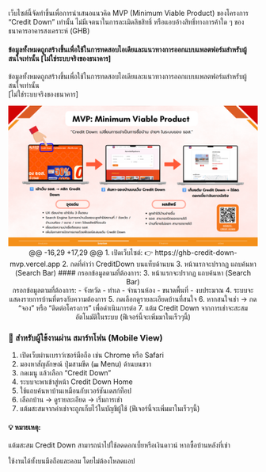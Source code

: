 เว็บไซต์นี้จัดทำขึ้นเพื่อการนำเสนอแนวคิด MVP (Minimum Viable Product) ของโครงการ “Credit Down” เท่านั้น
ไม่มีเจตนาในการละเมิดลิขสิทธิ์ หรือแอบอ้างสิทธิ์ทางการค้าใด ๆ ของธนาคารอาคารสงเคราะห์ (GHB)

#### ข้อมูลทั้งหมดถูกสร้างขึ้นเพื่อใช้ในการทดสอบไอเดียและแนวทางการออกแบบแพลตฟอร์มสำหรับผู้สนใจเท่านั้น [ไม่ใช่ระบบจริงของธนาคาร]
ข้อมูลทั้งหมดถูกสร้างขึ้นเพื่อใช้ในการทดสอบไอเดียและแนวทางการออกแบบแพลตฟอร์มสำหรับผู้สนใจเท่านั้น <br>
[ไม่ใช่ระบบจริงของธนาคาร]

<p align="center">
<img src="image/readme_pic.png" alt="header">
@@ -16,29 +17,29 @@
1. เปิดเว็บไซต์:
👉 https://ghb-credit-down-mvp.vercel.app
2. กดที่คำว่า CreditDown บนแท็บด้านบน
3. หน้าแรกจะปรากฏ แถบค้นหา (Search Bar) 
#### กรอกข้อมูลตามที่ต้องการ:
3. หน้าแรกจะปรากฏ แถบค้นหา (Search Bar) <br>
กรอกข้อมูลตามที่ต้องการ:
- จังหวัด
- ทำเล
- จำนวนห้อง
- ขนาดพื้นที่
- งบประมาณ
4. ระบบจะแสดงรายการบ้านที่ตรงกับความต้องการ
5. กดเลือกดูรายละเอียดบ้านที่สนใจ
6. หากสนใจเช่า → กด “จอง” หรือ “ติดต่อโครงการ” เพื่อดำเนินการต่อ
7. แต้ม Credit Down จากการเช่าจะสะสมอัตโนมัติในระบบ (ฟีเจอร์นี้จะเพิ่มมาในเร็วๆนี้)

### 📱 สำหรับผู้ใช้งานผ่าน สมาร์ทโฟน (Mobile View)
1. เปิดเว็บผ่านเบราว์เซอร์มือถือ เช่น Chrome หรือ Safari
2. มองหาสัญลักษณ์ ปุ่มสามขีด (☰ Menu) ด้านบนขวา
3. กดเมนู แล้วเลือก “Credit Down”
4. ระบบจะพาเข้าสู่หน้า Credit Down Home
5. ใช้แถบค้นหาบ้านเหมือนกับเวอร์ชันเดสก์ท็อป
6. เลือกบ้าน → ดูรายละเอียด → เริ่มการเช่า
7. แต้มสะสมจากค่าเช่าจะถูกเก็บไว้ในบัญชีผู้ใช้ (ฟีเจอร์นี้จะเพิ่มมาในเร็วๆนี้)

#### 💡 หมายเหตุ:
แต้มสะสม Credit Down สามารถนำไปใช้ลดดอกเบี้ยหรือเงินดาวน์ หากซื้อบ้านหลังที่เช่า

ใช้งานได้ทั้งบนมือถือและคอม โดยไม่ต้องโหลดแอป
